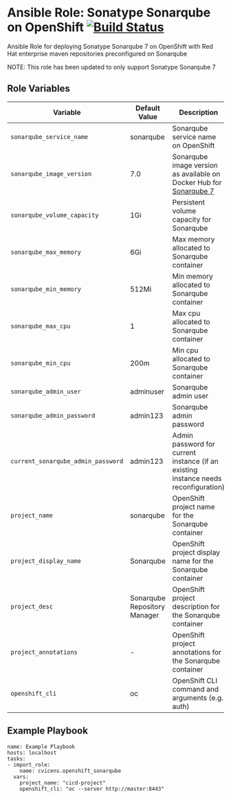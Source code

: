 Ansible Role: Sonatype Sonarqube on OpenShift
[![Build Status](https://travis-ci.org/cvicens/ansible-openshift-sonarqube.svg?branch=master)](https://travis-ci.org/cvicens/ansible-openshift-sonarqube)
=========

Ansible Role for deploying Sonatype Sonarqube 7 on OpenShift with Red Hat enterprise maven repositories preconfigured on Sonarqube

NOTE: This role has been updated to only support Sonatype Sonarqube 7


Role Variables
------------

|Variable               | Default Value            | Description   |
|-----------------------|--------------------------|---------------|
|`sonarqube_service_name`          | sonarqube                    | Sonarqube service name on OpenShift  |
|`sonarqube_image_version`         | 7.0                   | Sonarqube image version as available on Docker Hub for [Sonarqube 7](https://hub.docker.com/r/openshiftdemos/sonarqube/tags/) |
|`sonarqube_volume_capacity`       | 1Gi                     | Persistent volume capacity for Sonarqube  |
|`sonarqube_max_memory`            | 6Gi                      | Max memory allocated to Sonarqube container |
|`sonarqube_min_memory`            | 512Mi                    | Min memory allocated to Sonarqube container |
|`sonarqube_max_cpu`               | 1                        | Max cpu allocated to Sonarqube container |
|`sonarqube_min_cpu`               | 200m                     | Min cpu allocated to Sonarqube container |
|`sonarqube_admin_user`            | adminuser                | Sonarqube admin user |
|`sonarqube_admin_password`        | admin123                 | Sonarqube admin password |
|`current_sonarqube_admin_password`| admin123                 | Admin password for current instance (if an existing instance needs reconfiguration) |
|`project_name`                | sonarqube                    | OpenShift project name for the Sonarqube container  |
|`project_display_name`        | Sonarqube                    | OpenShift project display name for the Sonarqube container  |
|`project_desc`                | Sonarqube Repository Manager | OpenShift project description for the Sonarqube container |
|`project_annotations`         | -                        | OpenShift project annotations for the Sonarqube container |
|`openshift_cli`               | oc                       | OpenShift CLI command and arguments (e.g. auth)       | 


Example Playbook
------------

```
name: Example Playbook
hosts: localhost
tasks:
- import_role:
    name: cvicens.openshift_sonarqube
  vars:
    project_name: "cicd-project"
    openshift_cli: "oc --server http://master:8443"
```